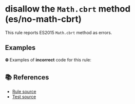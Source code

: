 # disallow the `Math.cbrt` method (es/no-math-cbrt)

This rule reports ES2015 `Math.cbrt` method as errors.

## Examples

⛔ Examples of **incorrect** code for this rule:

<eslint-playground type="bad" code="/*eslint es/no-math-cbrt: error */
const n = Math.cbrt(value)
" />

## 📚 References

- [Rule source](https://github.com/mysticatea/eslint-plugin-es/blob/v2.0.0/lib/rules/no-math-cbrt.js)
- [Test source](https://github.com/mysticatea/eslint-plugin-es/blob/v2.0.0/tests/lib/rules/no-math-cbrt.js)
